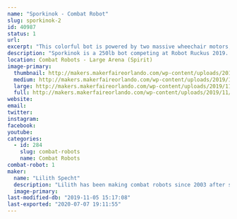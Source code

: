 ```yaml
---
name: "Sporkinok - Combat Robot"
slug: sporkinok-2
id: 40987
status: 1
url: 
excerpt: "This colorful bot is powered by two massive wheechair motors, sports tires from a golf cart, and attacks its opponents with a oversized spork which is slammed into the other bot by a gokart motor."
description: "Sporkinok is a 250lb bot competing at Robot Ruckus 2019. It'll smash, bounce, and maybe serve you some food!"
location: Combat Robots - Large Arena (Spirit)
image-primary:
  thumbnail: http://makers.makerfaireorlando.com/wp-content/uploads/2019/11/KIMG0584-1-150x150.jpg
  medium: http://makers.makerfaireorlando.com/wp-content/uploads/2019/11/KIMG0584-1-300x169.jpg
  large: http://makers.makerfaireorlando.com/wp-content/uploads/2019/11/KIMG0584-1-1024x576.jpg
  full: http://makers.makerfaireorlando.com/wp-content/uploads/2019/11/KIMG0584-1.jpg
website: 
email: 
twitter: 
instagram: 
facebook: 
youtube: 
categories:
  - id: 284
    slug: combat-robots
    name: Combat Robots
combat-robot: 1
maker:
  name: "Lilith Specht"
  description: "Lilith has been making combat robots since 2003 after seeing it on Comedy Central's BattleBots. From the one pound Antweights, all the way to the 250 pound Heavyweights, she has made them all! She's entirely self-taught in a slew of mechanical things; She can weld, machine, design, and generally fabricate. Her favorite material is steel and her favorite color is grease."
  image-primary: 
last-modified-db: "2019-11-05 15:17:08"
last-exported: "2020-07-07 19:11:55"
---
```

